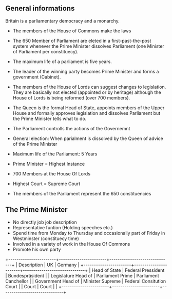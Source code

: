 General informations
--------------------

Britain is a parliamentary democracy and a monarchy.

-   The members of the House of Commons make the laws
-   The 650 Member of Parliament are eleted in a first-past-the-post
    system whenever the Prime Minister dissolves Parliament (one
    Minister of Parliament per constituecy).
-   The maximum life of a parliament is five years.
-   The leader of the winning party becomes Prime Minister and forms
    a government (Cabinet).
-   The members of the House of Lords can suggest changes to
    legislation. They are basically not elected (appointed or by
    heritage) although the House of Lords is being reformed (over
    700 members).
-   The Queen is the formal Head of State, appoints members of the
    Upper House and formally approves legislation and dissolves
    Parliament but the Prime Minister tells what to do.

-   The Parliament controlls the actions of the Governemnt
-   General election: When parialment is dissolved by the Queen of
    advice of the Prime Minister
-   Maximum life of the Parliament: 5 Years
-   Prime Minister = Highest Instance
-   700 Members at the House Of Lords
-   Highest Court = Supreme Court
-   The members of the Parliament represent the 650 constituencies

The Prime Minister
------------------

-   No directly job job description
-   Representative funtion (Holding speeches etc.)
-   Spend time from Monday to Thursday and occasionally part of Friday
    in Westminster (constituecy time)
-   Involved in a variety of work in the House Of Commons
-   Promote his own party

+-----------------------+-----------------------+------------------------------+
| Description           | UK                    | Germany                      |
+-----------------------+-----------------------+------------------------------+
| Head of State         | Federal Pressident    | Bundespräsident              |
| Legislature Head of   | Parliament Prime      | Parliament Canchellor        |
| Government Head of    | Minister Supreme      | Federal Consitution Court    |
| Court                 | Court                 |                              |
+-----------------------+-----------------------+------------------------------+

